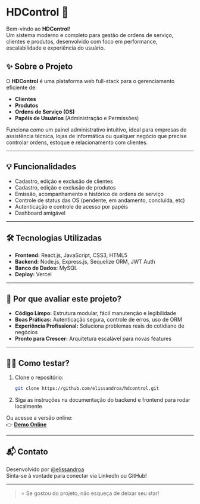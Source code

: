 # HDControl 🚀

Bem-vindo ao **HDControl**!  
Um sistema moderno e completo para gestão de ordens de serviço, clientes e produtos, desenvolvido com foco em performance, escalabilidade e experiência do usuário.

## ✨ Sobre o Projeto

O **HDControl** é uma plataforma web full-stack para o gerenciamento eficiente de:

- **Clientes**  
- **Produtos**  
- **Ordens de Serviço (OS)**  
- **Papéis de Usuários** (Administração e Permissões)

Funciona como um painel administrativo intuitivo, ideal para empresas de assistência técnica, lojas de informática ou qualquer negócio que precise controlar ordens, estoque e relacionamento com clientes.

---

## 💡 Funcionalidades

- Cadastro, edição e exclusão de clientes
- Cadastro, edição e exclusão de produtos
- Emissão, acompanhamento e histórico de ordens de serviço
- Controle de status das OS (pendente, em andamento, concluída, etc)
- Autenticação e controle de acesso por papéis
- Dashboard amigável

---

## 🛠️ Tecnologias Utilizadas

- **Frontend:** React.js, JavaScript, CSS3, HTML5
- **Backend:** Node.js, Express.js, Sequelize ORM, JWT Auth
- **Banco de Dados:** MySQL
- **Deploy:** Vercel

---

## 🚩 Por que avaliar este projeto?

- **Código Limpo:** Estrutura modular, fácil manutenção e legibilidade
- **Boas Práticas:** Autenticação segura, controle de erros, uso de ORM
- **Experiência Profissional:** Soluciona problemas reais do cotidiano de negócios
- **Pronto para Crescer:** Arquitetura escalável para novas features

---

## 👨‍💻 Como testar?

1. Clone o repositório:
   ```bash
   git clone https://github.com/elissandroa/hdcontrol.git
   ```
2. Siga as instruções na documentação do backend e frontend para rodar localmente

Ou acesse a versão online:  
👉 **[Demo Online](https://hdcontrol.vercel.app)**

---

## 📬 Contato

Desenvolvido por [@elissandroa](https://github.com/elissandroa)  
Sinta-se à vontade para conectar via LinkedIn ou GitHub!

---

> ⭐ Se gostou do projeto, não esqueça de deixar seu star!
